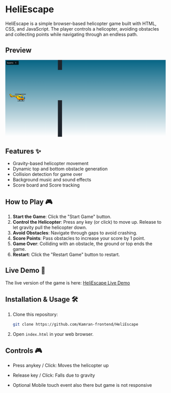 # HeliEscape

HeliEscape is a simple browser-based helicopter game built with HTML, CSS, and JavaScript. The player controls a helicopter, avoiding obstacles and collecting points while navigating through an endless path.

## Preview

![HeliEscape Game Preview](https://raw.githubusercontent.com/Kamran-frontend/HeliEscape/refs/heads/main/demo-img.png)

## Features ✨

- Gravity-based helicopter movement
- Dynamic top and bottom obstacle generation
- Collision detection for game over
- Background music and sound effects
- Score board and Score tracking

## How to Play 🎮

1. **Start the Game**: Click the "Start Game" button.
2. **Control the Helicopter**: Press any key (or click) to move up. Release to let gravity pull the helicopter down.
3. **Avoid Obstacles**: Navigate through gaps to avoid crashing.
4. **Score Points**: Pass obstacles to increase your score by 1 point.
5. **Game Over**: Colliding with an obstacle, the ground or top ends the game.
6. **Restart**: Click the "Restart Game" button to restart.

## Live Demo 🚀

The live version of the game is here: [HeliEscape Live Demo](https://kamran-frontend.github.io/HeliEscape/)

## Installation & Usage 🛠️

1. Clone this repository:

   ```sh
   git clone https://github.com/Kamran-frontend/HeliEscape
   ```

2. Open `index.html` in your web browser.

## Controls 🎮

- Press anykey / Click: Moves the helicopter up

- Release key / Click: Falls due to gravity

- Optional Mobile touch event also there but game is not responsive
